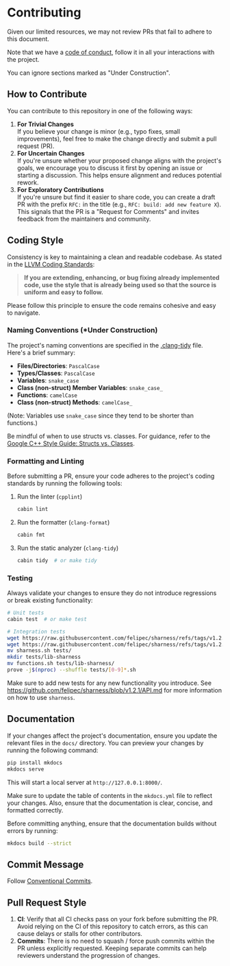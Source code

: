 # Contributing

Given our limited resources, we may not review PRs that fail to adhere to this document.

Note that we have a [code of conduct](https://github.com/cabinpkg/.github/blob/main/CODE_OF_CONDUCT.md),
follow it in all your interactions with the project.

You can ignore sections marked as "Under Construction".

## How to Contribute

You can contribute to this repository in one of the following ways:

1. **For Trivial Changes**<br>
   If you believe your change is minor (e.g., typo fixes, small improvements),
   feel free to make the change directly and submit a pull request (PR).
2. **For Uncertain Changes**<br>
   If you're unsure whether your proposed change aligns with the project's
   goals, we encourage you to discuss it first by opening an issue or starting
   a discussion.  This helps ensure alignment and reduces potential rework.
3. **For Exploratory Contributions**<br>
   If you're unsure but find it easier to share code, you can create a draft PR
   with the prefix `RFC:` in the title (e.g., `RFC: build: add new feature X`).
   This signals that the PR is a "Request for Comments" and invites feedback
   from the maintainers and community.

## Coding Style

Consistency is key to maintaining a clean and readable codebase. As stated in the
[LLVM Coding Standards](https://llvm.org/docs/CodingStandards.html#introduction):

> **If you are extending, enhancing, or bug fixing already implemented code,
> use the style that is already being used so that the source is uniform and
> easy to follow.**

Please follow this principle to ensure the code remains cohesive and easy to
navigate.

### Naming Conventions (*Under Construction)

The project's naming conventions are specified in the
[.clang-tidy](.clang-tidy) file.  Here's a brief summary:

- **Files/Directories**: `PascalCase`
- **Types/Classes**: `PascalCase`
- **Variables**: `snake_case`
- **Class (non-struct) Member Variables**: `snake_case_`
- **Functions**: `camelCase`
- **Class (non-struct) Methods**: `camelCase_`

(Note: Variables use `snake_case` since they tend to be shorter than functions.)

Be mindful of when to use structs vs. classes.  For guidance, refer to the
[Google C++ Style Guide: Structs vs. Classes](https://google.github.io/styleguide/cppguide.html#Structs_vs._Classes).

### Formatting and Linting

Before submitting a PR, ensure your code adheres to the project's coding
standards by running the following tools:

1. Run the linter (`cpplint`)
   ```bash
   cabin lint
   ```
2. Run the formatter (`clang-format`)
   ```bash
   cabin fmt
   ```
3. Run the static analyzer (`clang-tidy`)
   ```bash
   cabin tidy  # or make tidy
   ```

### Testing

Always validate your changes to ensure they do not introduce regressions or
break existing functionality:

```bash
# Unit tests
cabin test  # or make test

# Integration tests
wget https://raw.githubusercontent.com/felipec/sharness/refs/tags/v1.2.1/sharness.sh
wget https://raw.githubusercontent.com/felipec/sharness/refs/tags/v1.2.1/lib-sharness/functions.sh
mv sharness.sh tests/
mkdir tests/lib-sharness
mv functions.sh tests/lib-sharness/
prove -j$(nproc) --shuffle tests/[0-9]*.sh
```

Make sure to add new tests for any new functionality you introduce.  See
<https://github.com/felipec/sharness/blob/v1.2.1/API.md> for more information on
how to use `sharness`.

## Documentation

If your changes affect the project's documentation, ensure you update the
relevant files in the `docs/` directory.  You can preview your changes by
running the following command:

```bash
pip install mkdocs
mkdocs serve
```

This will start a local server at `http://127.0.0.1:8000/`.

Make sure to update the table of contents in the `mkdocs.yml` file to reflect
your changes.  Also, ensure that the documentation is clear, concise, and
formatted correctly.

Before committing anything, ensure that the documentation builds without
errors by running:

```bash
mkdocs build --strict
```

## Commit Message

Follow [Conventional Commits](https://www.conventionalcommits.org/en/v1.0.0/).

## Pull Request Style

1. **CI**: Verify that all CI checks pass on your fork before submitting the
   PR.  Avoid relying on the CI of this repository to catch errors, as this
   can cause delays or stalls for other contributors.
2. **Commits**: There is no need to squash / force push commits within the PR
   unless explicitly requested.  Keeping separate commits can help reviewers
   understand the progression of changes.
